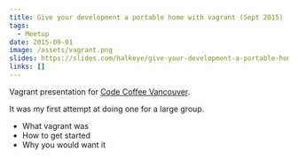 ```yaml
---
title: Give your development a portable home with vagrant (Sept 2015)
tags:
  - Meetup
date: 2015-09-01
image: /assets/vagrant.png
slides: https://slides.com/halkeye/give-your-development-a-portable-home-with-vagrant
links: []
---
```

Vagrant presentation for [Code Coffee Vancouver](https://www.meetup.com/Code-Coffee-Vancouver/events/224950040/). 

It was my first attempt at doing one for a large group.

*   What vagrant was
*   How to get started
*   Why you would want it
